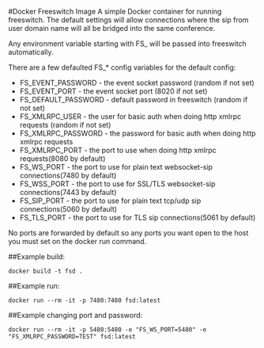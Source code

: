 #Docker Freeswitch Image
A simple Docker container for running freeswitch.  The default settings will allow connections where the sip from user domain name will all be bridged into the same conference.

Any environment variable starting with FS_ will be passed into freeswitch automatically.

There are a few defaulted FS_* config variables for the default config:

*  FS_EVENT_PASSWORD - the event socket password (random if not set)
*  FS_EVENT_PORT - the event socket port (8020 if not set)
*  FS_DEFAULT_PASSWORD - default password in freeswitch (random if not set)
*  FS_XMLRPC_USER - the user for basic auth when doing http xmlrpc requests (random if not set)
*  FS_XMLRPC_PASSWORD - the password for basic auth when doing http xmlrpc requests
*  FS_XMLRPC_PORT - the port to use when doing http xmlrpc requests(8080 by default)
*  FS_WS_PORT - the port to use for plain text websocket-sip connections(7480 by default)
*  FS_WSS_PORT - the port to use for SSL/TLS websocket-sip connections(7443 by default)
*  FS_SIP_PORT - the port to use for plain text tcp/udp sip connections(5060 by default)
*  FS_TLS_PORT - the port to use for TLS sip connections(5061 by default)

No ports are forwarded by default so any ports you want open to the host you must set on the docker run command.

##Example build:

```
docker build -t fsd .
```

##Example run:

```
docker run --rm -it -p 7480:7480 fsd:latest
```

##Example changing port and password:

```
docker run --rm -it -p 5480:5480 -e "FS_WS_PORT=5480" -e "FS_XMLRPC_PASSWORD=TEST" fsd:latest
```
